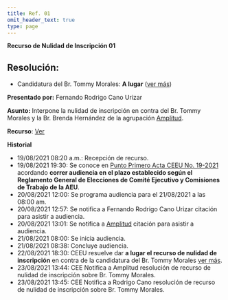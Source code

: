 ```yaml
---
title: Ref. 01
omit_header_text: true
type: page
---
```


**Recurso de Nulidad de Inscripción 01**

## Resolución:

* Candidatura del Br. Tommy Morales: **A lugar** ([ver más](https://drive.google.com/file/d/1ESN3fPRendPJBFyovuDFfqjcgquIbo8A/view?usp=sharin))

**Presentado por:** Fernando Rodrigo Cano Urizar

**Asunto:** Interpone la nulidad de inscripción en contra del Br. Tommy Morales y la Br. Brenda Hernández de la agrupación [Amplitud](/agrupaciones/amplitud).

**Recurso**: [Ver](https://drive.google.com/drive/folders/15pyhwTGMas-3byerdxEcaIRdDz-RxXW0?usp=sharing)

**Historial**

* 19/08/2021 08:20 a.m.: Recepción de recurso.
* 19/08/2021 19:30: Se conoce en [Punto Primero Acta CEEU No. 19-2021](/actas/19/) acordando **correr audiencia en el plazo establecido según el Reglamento General de Elecciones de Comité Ejecutivo y Comisiones de Trabajo de la AEU**.
* 20/08/2021 12:00: Se programa audiencia para el 21/08/2021 a las 08:00 am.
* 20/08/2021 12:57: Se notifica a Fernando Rodrigo Cano Urizar citación para asistir a audiencia.
* 20/08/2021 13:01: Se notifica a [Amplitud](/agrupaciones/amplitud) citación para asistir a audiencia.
* 21/08/2021 08:00: Se inicia audiencia.
* 21/08/2021 08:38: Concluye audiencia.
* 22/08/2021 18:30: CEEU resuelve dar **a lugar el recurso de nulidad de inscripción** en contra de la candidatura del Br. Tommy Morales [ver más](https://drive.google.com/file/d/1ESN3fPRendPJBFyovuDFfqjcgquIbo8A/view?usp=sharing).
* 23/08/2021 13:44: CEE Notifica a Amplitud resolución de recurso de nulidad de inscripción sobre Br. Tommy Morales.
* 23/08/2021 13:45: CEE Notifica a Rodrigo Cano resolución de recurso de nulidad de inscripción sobre Br. Tommy Morales.